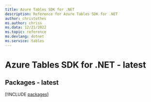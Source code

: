 ```yaml
---
title: Azure Tables SDK for .NET
description: Reference for Azure Tables SDK for .NET
author: christothes
ms.author: chriss
ms.data: 12/21/2022
ms.topic: reference
ms.devlang: dotnet
ms.service: tables
---
```

# Azure Tables SDK for .NET - latest
## Packages - latest
[!INCLUDE [packages](tables-index.md)]